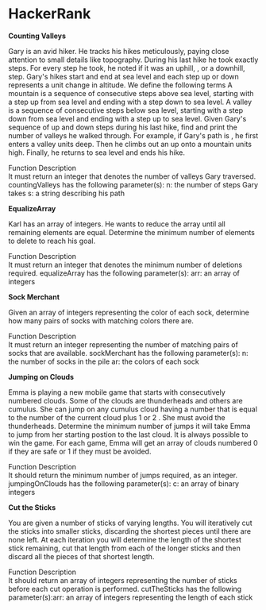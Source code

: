 # HackerRank

<b>Counting Valleys</b>
  
Gary is an avid hiker. He tracks his hikes meticulously, paying close attention to small details like topography. During his last hike he took exactly  steps. For every step he took, he noted if it was an uphill, , or a downhill,  step. Gary's hikes start and end at sea level and each step up or down represents a  unit change in altitude. We define the following terms
A mountain is a sequence of consecutive steps above sea level, starting with a step up from sea level and ending with a step down to sea level.
A valley is a sequence of consecutive steps below sea level, starting with a step down from sea level and ending with a step up to sea level.
Given Gary's sequence of up and down steps during his last hike, find and print the number of valleys he walked through.
For example, if Gary's path is , he first enters a valley  units deep. Then he climbs out an up onto a mountain  units high. Finally, he returns to sea level and ends his hike.

Function Description </br>
It must return an integer that denotes the number of valleys Gary traversed.
countingValleys has the following parameter(s):
n: the number of steps Gary takes
s: a string describing his path

<b>EqualizeArray</b>

Karl has an array of integers. He wants to reduce the array until all remaining elements are equal. Determine
the minimum number of elements to delete to reach his goal.

Function Description</br>
It must return an integer that denotes the minimum number of deletions required.
equalizeArray has the following parameter(s):
arr: an array of integers

<b>Sock Merchant</b>

Given an array of integers representing the color of each sock, determine how many pairs of socks with matching colors there are. 

Function Description</br>
It must return an integer representing the number of matching pairs of socks that are available.
sockMerchant has the following parameter(s):
n: the number of socks in the pile
ar: the colors of each sock

<b> Jumping on Clouds </b>

Emma is playing a new mobile game that starts with consecutively numbered clouds. Some of the clouds are thunderheads and others are cumulus. She can jump on any cumulus cloud having a number that is equal to the number of the current cloud plus 1 or 2 . She must avoid the thunderheads. Determine the minimum number of jumps it will take Emma to jump from her starting postion to the last cloud. It is always possible to win the game. For each game, Emma will get an array of clouds numbered 0 if they are safe or 1 if they must be avoided.

Function Description</br>
It should return the minimum number of jumps required, as an integer.
jumpingOnClouds has the following parameter(s):
c: an array of binary integers

<b> Cut the Sticks </b>

You are given a number of sticks of varying lengths. You will iteratively cut the sticks into smaller sticks, discarding the shortest pieces until there are none left. At each iteration you will determine the length of the shortest stick remaining, cut that length from each of the longer sticks and then discard all the pieces of that shortest length. 

Function Description</br>
It should return an array of integers representing the number of sticks before each cut operation is performed.
cutTheSticks has the following parameter(s):arr: an array of integers representing the length of each stick
